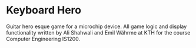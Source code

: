 # Keyboard Hero
Guitar hero esque game for a microchip device. All game logic and display functionality written by Ali Shahwali and Emil Währme at KTH for the course Computer Engineering IS1200.
